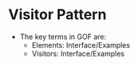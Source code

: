 # Visitor Pattern

* The key terms in GOF are:
    * Elements: Interface/Examples
    * Visitors: Interface/Examples